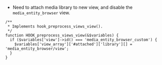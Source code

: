 


- Need to attach media library to new view, and disable the `media_entity_browser` view.

```
/**
 * Implements hook_preprocess_views_view().
 */
function HOOK_preprocess_views_view(&$variables) {
  if ($variables['view']->id() === 'media_entity_browser_custom') {
    $variables['view_array']['#attached']['library'][] = 'media_entity_browser/view';
  }
}
```